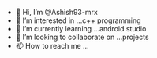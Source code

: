 - 👋 Hi, I’m @Ashish93-mrx
- 👀 I’m interested in ...c++ programming
- 🌱 I’m currently learning ...android studio
- 💞️ I’m looking to collaborate on ...projects
- 📫 How to reach me ...

<!---
Ashish93-mrx/Ashish93-mrx is a ✨ special ✨ repository because its `README.md` (this file) appears on your GitHub profile.
You can click the Preview link to take a look at your changes.
--->

